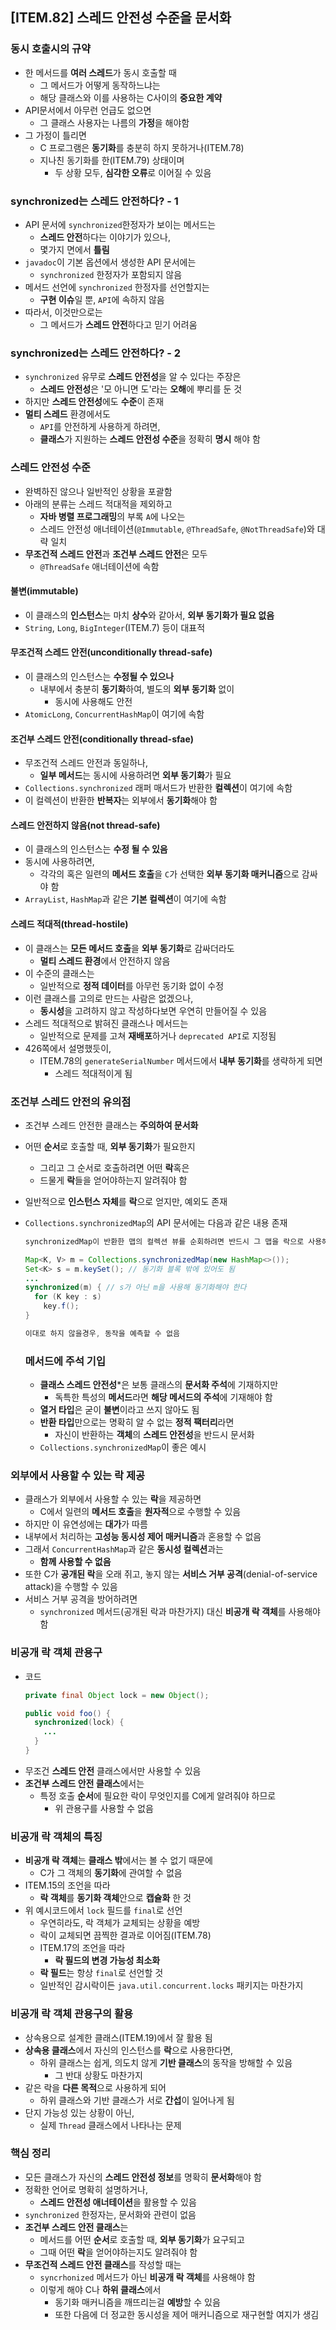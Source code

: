 ## [ITEM.82] 스레드 안전성 수준을 문서화

### 동시 호출시의 규약
- 한 메서드를 **여러 스레드**가 동시 호출할 때
  - 그 메서드가 어떻게 동작하느냐는
  - 해당 클래스와 이를 사용하는 C사이의 **중요한 계약**
- API문서에서 아무런 언급도 없으면
  - 그 클래스 사용자는 나름의 **가정**을 해야함
- 그 가정이 틀리면
  - C 프로그램은 **동기화**를 충분히 하지 못하거나(ITEM.78)
  - 지나친 동기화를 한(ITEM.79) 상태이며
    - 두 상황 모두, **심각한 오류**로 이어질 수 있음

### synchronized는 스레드 안전하다? - 1
- API 문서에 `synchronized`한정자가 보이는 메서드는
  - **스레드 안전**하다는 이야기가 있으나,
  - 몇가지 면에서 **틀림**
- `javadoc`이 기본 옵션에서 생성한 API 문서에는
  - `synchronized` 한정자가 포함되지 않음
- 메서드 선언에 `synchronized` 한정자를 선언할지는
  - **구현 이슈**일 뿐, `API`에 속하지 않음
- 따라서, 이것만으로는
  - 그 메서드가 **스레드 안전**하다고 믿기 어려움

### synchronized는 스레드 안전하다? - 2
- `synchronized` 유무로 **스레드 안전성**을 알 수 있다는 주장은
  - **스레드 안전성**은 '모 아니면 도'라는 **오해**에 뿌리를 둔 것
- 하지만 **스레드 안전성**에도 **수준**이 존재
- **멀티 스레드** 환경에서도
  - `API`를 안전하게 사용하게 하려면,
  - **클래스**가 지원하는 **스레드 안전성 수준**을 정확히 **명시** 해야 함

### 스레드 안전성 수준
- 완벽하진 않으나 일반적인 상황을 포괄함
- 아래의 분류는 스레드 적대적을 제외하고
  - **자바 병렬 프로그래밍**의 부록 `A`에 나오는
  - 스레드 안전성 애너테이션(`@Immutable`, `@ThreadSafe`, `@NotThreadSafe`)와 대략 일치
- **무조건적 스레드 안전**과 **조건부 스레드 안전**은 모두
  - `@ThreadSafe` 애너테이션에 속함 

#### 불변(immutable)
- 이 클래스의 **인스턴스**는 마치 **상수**와 같아서, **외부 동기화가 필요 없음**
- `String`, `Long`, `BigInteger`(ITEM.7) 등이 대표적

#### 무조건적 스레드 안전(unconditionally thread-safe)
- 이 클래스의 인스턴스는 **수정될 수 있으나**
  - 내부에서 충분히 **동기화**하여, 별도의 **외부 동기화** 없이
    - 동시에 사용해도 안전
- `AtomicLong`, `ConcurrentHashMap`이 여기에 속함

#### 조건부 스레드 안전(conditionally thread-sfae)
- 무조건적 스레드 안전과 동일하나,
  - **일부 메서드**는 동시에 사용하려면 **외부 동기화**가 필요
- `Collections.synchronized` 래퍼 매서드가 반환한 **컬렉션**이 여기에 속함
- 이 컬렉션이 반환한 **반복자**는 외부에서 **동기화**해야 함

#### 스레드 안전하지 않음(not thread-safe)
- 이 클래스의 인스턴스는 **수정 될 수 있음**
- 동시에 사용하려면,
  - 각각의 혹은 일련의 **메서드 호출**을 `C`가 선택한 **외부 동기화 매커니즘**으로 감싸야 함
- `ArrayList`, `HashMap`과 같은 **기본 컬렉션**이 여기에 속함

#### 스레드 적대적(thread-hostile)
- 이 클래스는 **모든 메서드 호출**을 **외부 동기화**로 감싸더라도
  - **멀티 스레드 환경**에서 안전하지 않음
- 이 수준의 클래스는
  - 일반적으로 **정적 데이터**를 아무런 동기화 없이 수정
- 이런 클래스를 고의로 만드는 사람은 없겠으나,
  - **동시성**을 고려하지 않고 작성하다보면 우연히 만들어질 수 있음
- 스레드 적대적으로 밝혀진 클래스나 메서드는
  - 일반적으로 문제를 고쳐 **재배포**하거나 `deprecated API`로 지정됨
- 426쪽에서 설명했듯이,
  - ITEM.78의 `generateSerialNumber` 메서드에서 **내부 동기화**를 생략하게 되면
    - 스레드 적대적이게 됨

### 조건부 스레드 안전의 유의점
- 조건부 스레드 안전한 클래스는 **주의하여 문서화**
- 어떤 **순서**로 호출할 때, **외부 동기화**가 필요한지
  - 그리고 그 순서로 호출하려면 어떤 **락**혹은
  - 드물게 **락**들을 얻어야하는지 알려줘야 함
- 일반적으로 **인스턴스 자체**를 **락**으로 얻지만, 예외도 존재
- `Collections.synchronizedMap`의 API 문서에는 다음과 같은 내용 존재
  ```java
  synchronizedMap이 반환한 맵의 컬렉션 뷰를 순회하려면 반드시 그 맵을 락으로 사용해 수동으로 동기화

  Map<K, V> m = Collections.synchronizedMap(new HashMap<>());
  Set<K> s = m.keySet(); // 동기화 블록 밖에 있어도 됨
  ...
  synchronized(m) { // s가 아닌 m을 사용해 동기화해야 한다
    for (K key : s)
      key.f();
  }

  이대로 하지 않을경우, 동작을 예측할 수 없음
  ```

  ### 메서드에 주석 기입
  - **클래스 스레드 안전성***은 보통 클래스의 **문서화 주석**에 기재하지만
    - 독특한 특성의 **메서드**라면 **해당 메서드의 주석**에 기재해야 함
  - **열거 타입**은 굳이 **불변**이라고 쓰지 않아도 됨
  - **반환 타입**만으로는 명확히 알 수 없는 **정적 팩터리**라면
    - 자신이 반환하는 **객체**의 **스레드 안전성**을 반드시 문서화
  - `Collections.synchronizedMap`이 좋은 예시

### 외부에서 사용할 수 있는 락 제공
- 클래스가 외부에서 사용할 수 있는 **락**을 제공하면
  - C에서 일련의 **메서드 호출**을 **원자적**으로 수행할 수 있음
- 하지만 이 유연성에는 **대가**가 따름
- 내부에서 처리하는 **고성능 동시성 제어 매커니즘**과 혼용할 수 없음
- 그래서 `ConcurrentHashMap`과 같은 **동시성 컬렉션**과는
  - **함께 사용할 수 없음**
- 또한 C가 **공개된 락**을 오래 쥐고, 놓지 않는 **서비스 거부 공격**(denial-of-service attack)을 수행할 수 있음
- 서비스 거부 공격을 방어하려면
  - `synchronized` 메서드(공개된 락과 마찬가지) 대신 **비공개 락 객체**를 사용해야 함

### 비공개 락 객체 관용구
- 코드
  ```java
  private final Object lock = new Object();

  public void foo() {
    synchronized(lock) {
      ...
    }
  }
  ```
- 무조건 **스레드 안전** 클래스에서만 사용할 수 있음
- **조건부 스레드 안전 클래스**에서는
  - 특정 호출 **순서**에 필요한 락이 무엇인지를 C에게 알려줘야 하므로
    - 위 관용구를 사용할 수 없음

### 비공개 락 객체의 특징
- **비공개 락 객체**는 **클래스 밖**에서는 볼 수 없기 때문에
  - C가 그 객체의 **동기화**에 관여할 수 없음
- ITEM.15의 조언을 따라
  - **락 객체**를 **동기화 객체**안으로 **캡슐화** 한 것
- 위 예시코드에서 `lock` 필드를 `final`로 선언
  - 우연히라도, 락 객체가 교체되는 상황을 예방
  - 락이 교체되면 끔찍한 결과로 이어짐(ITEM.78)
  - ITEM.17의 조언을 따라
    - **락 필드의 변경 가능성 최소화**
  - **락 필드**는 항상 `final`로 선언할 것
  - 일반적인 감시락이든 `java.util.concurrent.locks` 패키지는 마찬가지

### 비공개 락 객체 관용구의 활용
- 상속용으로 설계한 클래스(ITEM.19)에서 잘 활용 됨
- **상속용 클래스**에서 자신의 인스턴스를 **락**으로 사용한다면,
  - 하위 클래스는 쉽게, 의도치 않게 **기반 클래스**의 동작을 방해할 수 있음
    - 그 반대 상황도 마찬가지
- 같은 락을 **다른 목적**으로 사용하게 되어
  - 하위 클래스와 기반 클래스가 서로 **간섭**이 일어나게 됨
- 단지 가능성 있는 상황이 아닌,
  - 실제 `Thread` 클래스에서 나타나는 문제

### 핵심 정리
- 모든 클래스가 자신의 **스레드 안전성 정보**를 명확히 **문서화**해야 함
- 정확한 언어로 명확히 설명하거나,
  - **스레드 안전성 애너테이션**을 활용할 수 있음
- `synchronized` 한정자는, 문서화와 관련이 없음
- **조건부 스레드 안전 클래스**는
  - 메서드를 어떤 **순서**로 호출할 때, **외부 동기화**가 요구되고
  - 그때 어떤 **락**을 얻어야하는지도 알려줘야 함
- **무조건적 스레드 안전 클래스**를 작성할 때는
  - `syncrhonized` 메서드가 아닌 **비공개 락 객체**를 사용해야 함
  - 이렇게 해야 C나 **하위 클래스**에서
    - 동기화 매커니즘을 깨뜨리는걸 **예방**할 수 있음
    - 또한 다음에 더 정교한 동시성을 제어 매커니즘으로 재구현할 여지가 생김